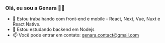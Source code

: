 ### Olá, eu sou a Genara 👋😁


- 🔭 Estou trabalhando com front-end e mobile - React, Next, Vue, Nuxt e React Native.
- 🌱 Estou estudando backend em Nodejs 
- 📫 Você pode entrar em contato: genara.contact@gmail.com

